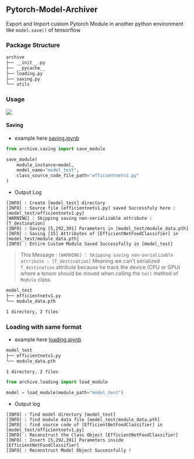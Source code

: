 ## Pytorch-Model-Archiver
Export and Import custom Pytorch Module in another python environment like `model.save()` of tensorflow

### Package Structure
~~~bash
archive
├── __init__.py
├── __pycache__
├── loading.py
├── saving.py
└── utils
~~~

### Usage
![](https://i.imgur.com/msua3dJ.png)
#### Saving
- example here [saving.ipynb](/saving.ipynb)
~~~python
from archive.saving import save_module

save_module(
    module_instance=model, 
    model_name="model_test",
    class_source_code_file_path="efficientnetv1.py"
)
~~~
- Output Log
~~~text
[INFO] : Create [model_test] directory
[INFO] : Source file [efficientnetv1.py] saved Successfuly here : [model_test/efficientnetv1.py]
[WARNING] : Skipping saving non-serializable attribute : [T_destination]
[INFO] : Saving [5,292,391] Parameters in [model_test/module_data.pth]
[INFO] : Saving [15] Attributes of [EfficientNetFoodClassifier] in [model_test/module_data.pth]
[INFO] : Entire Custom Module Saved Successfully in [model_test]
~~~
> This Message : `[WARNING] : Skipping saving non-serializable attribute : [T_destination]` Meaning we can't serialized `T_destination` attribute because he track the device (CPU or GPU) where a tensor should be moved when calling the `to()` method of `Module` class. 
~~~bash
model_test
├── efficientnetv1.py
└── module_data.pth

1 directory, 2 files
~~~
### Loading with same format 
- example here [loading.ipynb](/loading.ipynb)
~~~bash
model_test
├── efficientnetv1.py
└── module_data.pth

1 directory, 2 files
~~~
~~~python
from archive.loading import load_module

model = load_module(module_path="model_test")
~~~
- Output log
~~~text
[INFO] : find model directory [model_test]
[INFO] : find module data file [model_test/module_data.pth]
[INFO] : find source code of [EfficientNetFoodClassifier] in [model_test/efficientnetv1.py]
[INFO] : Reconstruct the Class Object [EfficientNetFoodClassifier]
[INFO] : Insert [5,292,391] Parameters inside [EfficientNetFoodClassifier]
[INFO] : Reconstruct Model Object Successfully !
~~~

